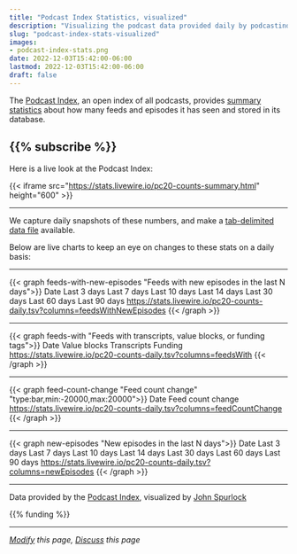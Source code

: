 ```yaml
---
title: "Podcast Index Statistics, visualized"
description: "Visualizing the podcast data provided daily by podcastindex.org"
slug: "podcast-index-stats-visualized"
images:
- podcast-index-stats.png
date: 2022-12-03T15:42:00-06:00
lastmod: 2022-12-03T15:42:00-06:00
draft: false
---
```


The [Podcast Index](https://podcastindex.org), an open index of all podcasts, provides [summary statistics](https://stats.podcastindex.org/daily_counts.json) about how many feeds and episodes it has seen and stored in its database.

{{% subscribe %}}
---
Here is a live look at the Podcast Index:

{{< iframe src="https://stats.livewire.io/pc20-counts-summary.html" height="600" >}}

---

We capture daily snapshots of these numbers, and make a [tab-delimited data file](https://stats.livewire.io/pc20-counts-daily.tsv) available.

Below are live charts to keep an eye on changes to these stats on a daily basis:

---

{{< graph feeds-with-new-episodes "Feeds with new episodes in the last N days">}}
Date	Last 3 days	Last 7 days	Last 10 days	Last 14 days	Last 30 days	Last 60 days	Last 90 days
https://stats.livewire.io/pc20-counts-daily.tsv?columns=feedsWithNewEpisodes
{{< /graph >}}

---

{{< graph feeds-with "Feeds with transcripts, value blocks, or funding tags">}}
Date	Value blocks	Transcripts	Funding
https://stats.livewire.io/pc20-counts-daily.tsv?columns=feedsWith
{{< /graph >}}

---

{{< graph feed-count-change "Feed count change" "type:bar,min:-20000,max:20000">}}
Date	Feed count change
https://stats.livewire.io/pc20-counts-daily.tsv?columns=feedCountChange
{{< /graph >}}

---

{{< graph new-episodes "New episodes in the last N days">}}
Date	Last 3 days	Last 7 days	Last 10 days	Last 14 days	Last 30 days	Last 60 days	Last 90 days
https://stats.livewire.io/pc20-counts-daily.tsv?columns=newEpisodes
{{< /graph >}}

---

Data provided by the [Podcast Index](https://podcastindex.org), visualized by [John Spurlock](https://twitter.com/johnspurlock)

{{% funding %}}

---
*[Modify](https://github.com/skymethod/livewire-web/blob/master/content/posts/podcast-index-stats-visualized.md) this page, [Discuss](https://github.com/skymethod/livewire-web/discussions) this page*